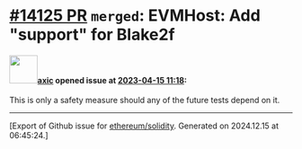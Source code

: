 # [\#14125 PR](https://github.com/ethereum/solidity/pull/14125) `merged`: EVMHost: Add "support" for Blake2f

#### <img src="https://avatars.githubusercontent.com/u/20340?v=4" width="50">[axic](https://github.com/axic) opened issue at [2023-04-15 11:18](https://github.com/ethereum/solidity/pull/14125):

This is only a safety measure should any of the future tests depend on it.




-------------------------------------------------------------------------------



[Export of Github issue for [ethereum/solidity](https://github.com/ethereum/solidity). Generated on 2024.12.15 at 06:45:24.]
